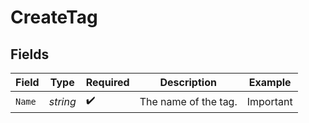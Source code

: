 # CreateTag


## Fields

| Field                | Type                 | Required             | Description          | Example              |
| -------------------- | -------------------- | -------------------- | -------------------- | -------------------- |
| `Name`               | *string*             | :heavy_check_mark:   | The name of the tag. | Important            |